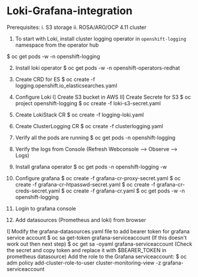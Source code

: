# Loki-Grafana-integration
Prerequisites:
i. S3 storage
ii. ROSA/ARO/OCP 4.11 cluster

1. To start with Loki, install cluster logging operator in `openshift-logging` namespace from the operator hub

$ oc get pods -w -n openshift-logging

2. Install loki operator
$ oc get pods -w -n openshift-operators-redhat

3. Create CRD for ES
$ oc create -f logging.openshift.io_elasticsearches.yaml

4. Configure Loki
I] Create S3 bucket in AWS
II] Create Secrete for S3
$ oc project openshift-logging
$ oc create -f loki-s3-secret.yaml

5. Create LokiStack CR
$ oc create -f logging-loki.yaml

6. Create ClusterLogging CR
$ oc create -f clusterlogging.yaml

7. Verify all the pods are running
$ oc get pods -n openshift-logging

8. Verify the logs from Console (Refresh Webconsole --> Observe --> Logs) 

9. Install grafana operator
$ oc get pods -n openshift-logging -w

10. Configure grafana
$ oc create -f grafana-cr-proxy-secret.yaml
$ oc create -f grafana-cr-htpasswd-secret.yaml
$ oc create -f grafana-cr-creds-secret.yaml
$ oc create -f grafana-cr.yaml 
$ oc get pods -w -n openshift-logging

11. Login to grafana console

11. Add datasources (Prometheus and loki) from browser

I] Modify the grafana-datasources.yaml file to add bearer token for grafana service account
$ oc sa get-token grafana-serviceaccount (If this doesn't work out then next step)
$ oc get sa -oyaml grafana-serviceaccount (Check the secret and copy token and replace it with $BEARER_TOKEN in prometheus datasource)
Add the role to the Grafana serviceaccount:
$ oc adm policy add-cluster-role-to-user cluster-monitoring-view -z grafana-serviceaccount
